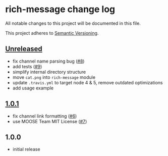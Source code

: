 # rich-message change log

All notable changes to this project will be documented in this file.

This project adheres to [Semantic Versioning](http://semver.org/).

## [Unreleased](https://github.com/moose-team/rich-message/compare/v1.0.1...HEAD)

* fix channel name parsing bug ([#8](https://github.com/moose-team/rich-message/issues/8))
* add tests ([#9](https://github.com/moose-team/rich-message/pull/9))
* simplify internal directory structure
* move `cat.png` into `rich-message` module
* update `.travis.yml` to target node 4 & 5, remove outdated optimizations
* add usage example

## [1.0.1](https://github.com/moose-team/rich-message/compare/v1.0.0...v1.0.1)

* fix channel link formatting ([#6](https://github.com/moose-team/rich-message/pull/6))
* use MOOSE Team MIT License ([#7](https://github.com/moose-team/rich-message/pull/7))

## 1.0.0
* initial release
